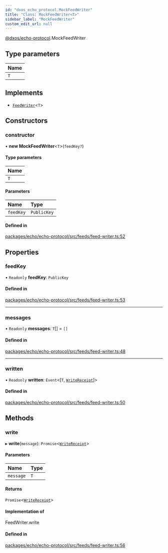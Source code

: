 ```yaml
---
id: "dxos_echo_protocol.MockFeedWriter"
title: "Class: MockFeedWriter<T>"
sidebar_label: "MockFeedWriter"
custom_edit_url: null
---
```


[@dxos/echo-protocol](../modules/dxos_echo_protocol.md).MockFeedWriter

## Type parameters

| Name |
| :------ |
| `T` |

## Implements

- [`FeedWriter`](../interfaces/dxos_echo_protocol.FeedWriter.md)<`T`\>

## Constructors

### constructor

• **new MockFeedWriter**<`T`\>(`feedKey?`)

#### Type parameters

| Name |
| :------ |
| `T` |

#### Parameters

| Name | Type |
| :------ | :------ |
| `feedKey` | `PublicKey` |

#### Defined in

[packages/echo/echo-protocol/src/feeds/feed-writer.ts:52](https://github.com/dxos/dxos/blob/b06737400/packages/echo/echo-protocol/src/feeds/feed-writer.ts#L52)

## Properties

### feedKey

• `Readonly` **feedKey**: `PublicKey`

#### Defined in

[packages/echo/echo-protocol/src/feeds/feed-writer.ts:53](https://github.com/dxos/dxos/blob/b06737400/packages/echo/echo-protocol/src/feeds/feed-writer.ts#L53)

___

### messages

• `Readonly` **messages**: `T`[] = `[]`

#### Defined in

[packages/echo/echo-protocol/src/feeds/feed-writer.ts:48](https://github.com/dxos/dxos/blob/b06737400/packages/echo/echo-protocol/src/feeds/feed-writer.ts#L48)

___

### written

• `Readonly` **written**: `Event`<[`T`, [`WriteReceipt`](../interfaces/dxos_echo_protocol.WriteReceipt.md)]\>

#### Defined in

[packages/echo/echo-protocol/src/feeds/feed-writer.ts:50](https://github.com/dxos/dxos/blob/b06737400/packages/echo/echo-protocol/src/feeds/feed-writer.ts#L50)

## Methods

### write

▸ **write**(`message`): `Promise`<[`WriteReceipt`](../interfaces/dxos_echo_protocol.WriteReceipt.md)\>

#### Parameters

| Name | Type |
| :------ | :------ |
| `message` | `T` |

#### Returns

`Promise`<[`WriteReceipt`](../interfaces/dxos_echo_protocol.WriteReceipt.md)\>

#### Implementation of

FeedWriter.write

#### Defined in

[packages/echo/echo-protocol/src/feeds/feed-writer.ts:56](https://github.com/dxos/dxos/blob/b06737400/packages/echo/echo-protocol/src/feeds/feed-writer.ts#L56)
